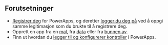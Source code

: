 ## <a name="prerequisites"></a>Forutsetninger
* [Registrer deg](../maker/signup-for-powerapps.md) for PowerApps, og deretter [logger du deg på](https://web.powerapps.com/?utm_source=padocs&utm_medium=linkinadoc&utm_campaign=referralsfromdoc) ved å oppgi samme legitimasjon som du brukte til å registrere deg.
* Opprett en app fra en [mal](../maker/canvas-apps/get-started-test-drive.md), fra [data](../maker/canvas-apps/get-started-create-from-data.md) eller fra [bunnen av](../maker/canvas-apps/get-started-create-from-blank.md).
* Finn ut hvordan du [legger til og konfigurerer kontroller](../maker/canvas-apps/add-configure-controls.md) i PowerApps.
